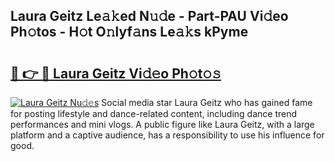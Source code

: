 ## Laura Geitz Le𝚊𝚔ed N𝚞𝚍e - Part-PAU Vi𝚍eo Ph𝚘tos - H𝚘t O𝚗lyf𝚊ns Le𝚊𝚔s kPyme

# <h2><a href="http://hf5cttc.feru.top/?c=Laura+Geitz">🔗 👉 🔴 Laura Geitz Vi𝚍𝚎o Ph𝚘t𝚘𝚜</a></h2>

[![Laura Geitz Nu𝚍𝚎s](https://i.imgur.com/0TWrTi3.gif)](http://hf5cttc.feru.top/?c=Laura+Geitz)
Social media star Laura Geitz who has gained fame for posting lifestyle and dance-related content, including dance trend performances and mini vlogs. A public figure like Laura Geitz, with a large platform and a captive audience, has a responsibility to use his influence for good. 
